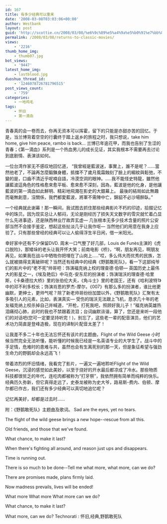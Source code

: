 ```yaml
---
id: 167
title: 有多少经典可以重来
date: '2008-03-08T03:03:06+00:00'
author: Westbank
layout: post
guid: 'http://scottie.cn/2008/03/08/%e6%9c%89%e5%a4%9a%e5%b0%91%e7%bb%8f%e5%85%b8%e5%8f%af%e4%bb%a5%e9%87%8d%e6%9d%a5/'
permalink: /2008/03/08/returns-to-classic-movies/
views:
    - '2216'
thumb_home_img:
    - thumb07.jpg
bot_views:
    - '9447'
latest_home_img:
    - lastblood.jpg
duoshuo_thread_id:
    - '1246078726781796515'
post_views_count:
    - '759'
categories:
    - 一地鸡毛
tags:
    - 怀旧
    - 第一滴血
---
```


青春真的会一卷而去，你再无资本可以挥霍，留下的只能是亦甜亦苦的回忆。于是，当兰博背着空空的行囊终于踏上返乡的旅程之时，我只想说，take him home, give him peace, rambo is back... 兰博已年逾花甲，而我也告别了生涩的青春；《第一滴血》系列是一个热血男儿的成长见证，其实我根本不需要再去讨论到底剧情、表演该如何。

一位台湾作家无不感叹地回忆道， “我曾經是藍波迷，事實上，誰不是呢？......當然他老了，不論再怎麼鍛鍊身體，抵擋不了歲月風霜蝕刻了臉上的縐紋與鬆弛，不變的是，口齒不清近乎呢喃自語，冷漠空洞的眼神。.....我不能怪史特龍，雖然他讓藍波這角色的性格愈來愈平板、愈來愈不深刻，因為，藍波是他的化身，是他讓藍波的第一滴血如此鮮明、精彩地飛濺在影史的大銀幕上。 最後的結局如此無趣而毫無創意，沒關係，我們都愛藍波，將軍不需陣中亡，錦貂不必沙場醉臥。”

一个经典就此谢幕！那一瞬间，我试图去抓住那些经典影片不朽的印迹，拾掇记忆中的珠贝。因为现实总让人郁闷，无论是刚经历了损失天文数字的雪灾就忙着凸显什么先进事迹，还是陕西林业厅故弄玄虚— 几张根本无多少技术含量的照片公安部当然不会接手鉴定，想起这些扯淡几乎让我作呕— 当然他们的用意在我身上应验了。只有那些曾经的经典可以让人偷得浮生半日闲，借一米阳光。

幸好家中还有不少保留DVD. 周末一口气整了好几部，Louis de Funès主演的《虎口脱险》，那矮垛的老头让我开怀大笑；前南电影《桥》，“啊，朋友再见，啊朋友再见，如果我在战斗中牺牲你把埋在了山岗上.....”哎，多么伟大而优秀的民族，怎么就被搞得支离破碎呢？当然还有经典中的经典《野鹅敢死队》，看一下这部纯爷们的影片中的“老不死”帅哥吧：饰演福克纳上校的理查德·伯顿— 英国历史上最伟大的影星之一，《埃及艳后》中马克-安东尼的扮演者；饰演瑞沃的理查德·哈里斯，《卡桑德拉大桥》里的张伯伦大夫，《角斗士》里的老国王，还有《哈利波特1》中的邓不利多校长；饰演肖恩的罗杰-摩尔，《007》有那么多的扮演者，谁比他更幽默，更绅士，更帅气呢？除了新老帅哥纷纷加盟以外，《野鹅敢死队》汇聚有太多吸引人的元素，比如，表演真实— 受伤的瑞沃无法跟上飞机，恳求几十年的老友福克纳上校杀掉自己并喊道，“开枪，打死我吧，照顾好我儿子！”福克纳英雄热泪痛彻心肺，此时的我也不禁跟着流泪；台词幽默诙谐，算了，您还是来听一段他们的对话吧(您可一定要坚持听完！)，别忘了，这些老一辈的配音演员，他们的艺术功力简直是登峰造极，现在的译制片配音太差了！

让我差不多二十年也无法忘怀还有该片的主题曲，Flight of the Wild Geese 小时候当然完全无法听懂，能听懂的时候我已经是一名英语专业的大学生了。战斗中的手足情，危难时的患难与共，虽然也会有生离死别的那一天，但是象征希望与强劲生命力的野鹅却会永远高飞！

带着浓烈的怀旧情绪，我看完了影片，一遍又一遍地聆听Flight of the Wild Geese，沉浸的感觉如此美妙，以至于烧好的开水最后都凉成了冷水。那些物质科技都很贫乏的年代，连吃肉都被称为“打牙祭”，我依然拥有简单而纯粹的快乐。经典历久弥新，但它真得走远了，史泰龙被称为史大爷，路易斯-费内、伯顿、摩尔都已作古，我们还有多少经典可以真切地追忆呢？

记忆再美好，却都是过去时......

附：《野鹅敢死队》主题曲及歌词。
Sad are the eyes, yet no tears.

The flight of the wild geese brings a new hope--rescue from all this.

Old friends, and those that we've found.

What chance, to make it last?

When there's fighting all around, and reason just ups and disappears.

Time is running out.

There is so much to be done--Tell me what more, what more, can we do?

There are promises made, plans firmly laid.

Now madness prevails, lives will be ended!

What more What more What more can we do?

What chance, to make it last?

What more, can we do?
Technorati : 怀旧,经典,野鹅敢死队
